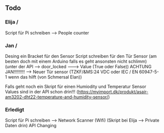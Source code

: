 ## Todo 
### Elija \/
Script für Pi schreiben --> People counter


### Jan \/
Desing ein Bracket für den Sensor
Script schreiben für den Tür Sensor (am besten doch mit einem Arduino falls es geht ansonsten nicht schlimm) (unter der API --> door_locked ---> Value (True oder False)) ACHTUNG JAN!!!!!!!!! --> Neuer Tür sensor (TZKF/&MS:24 VDC oder IEC / EN 60947-5-1 wenn das hilft (von Schmersal Elan))

Falls geht noch ein Skript für einen Humiodity und Temperatur Sensor Values sind in der API schon drin!!!
(https://myimport.dk/produkt/asair-am3202-dht22-temperature-and-humidity-sensor/)

### Erledigt
Script für Pi schreiben --> Network Scanner (Wifi) (Skript bei Elija --> Private Daten drin)
API Changing